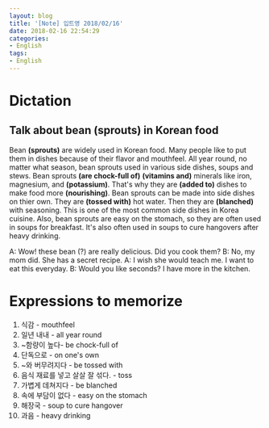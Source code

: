 ```yaml
---
layout: blog
title: '[Note] 입트영 2018/02/16'
date: 2018-02-16 22:54:29
categories: 
- English
tags:
- English
---
```


# Dictation
## Talk about bean **(sprouts)** in Korean food

Bean **(sprouts)** are widely used in Korean food. Many people like to put them in dishes because of their flavor and mouthfeel. All year round, no matter what season, bean sprouts used in various side dishes, soups and stews. Bean sprouts **(are chock-full of)** **(vitamins and)** minerals like iron, magnesium, and **(potassium)**. That's why they are **(added to)** dishes to make food more **(nourishing)**. Bean sprouts can be made into side dishes on thier own. They are **(tossed with)** hot water. Then they are **(blanched)** with seasoning. This is one of the most common side dishes in Korea cuisine. Also, bean sprouts are easy on the stomach, so they are often used in soups for breakfast. It's also often used in soups to cure hangovers after heavy drinking.

A: Wow! these bean (?) are really delicious. Did you cook them?
B: No, my mom did. She has a secret recipe.
A: I wish she would teach me. I want to eat this everyday.
B: Would you like seconds? I have more in the kitchen.

# Expressions to memorize

1. 식감 - mouthfeel
2. 일년 내내 - all year round
3. ~함량이 높다- be chock-full of
4. 단독으로 - on one's own
5. ~와 버무려지다 - be tossed with
6. 음식 재료를 넣고 살살 잘 섞다. - toss
7. 가볍게 데쳐지다 - be blanched 
8. 속에 부담이 없다 - easy on the stomach
9. 해장국 - soup to cure hangover
10. 과음 - heavy drinking